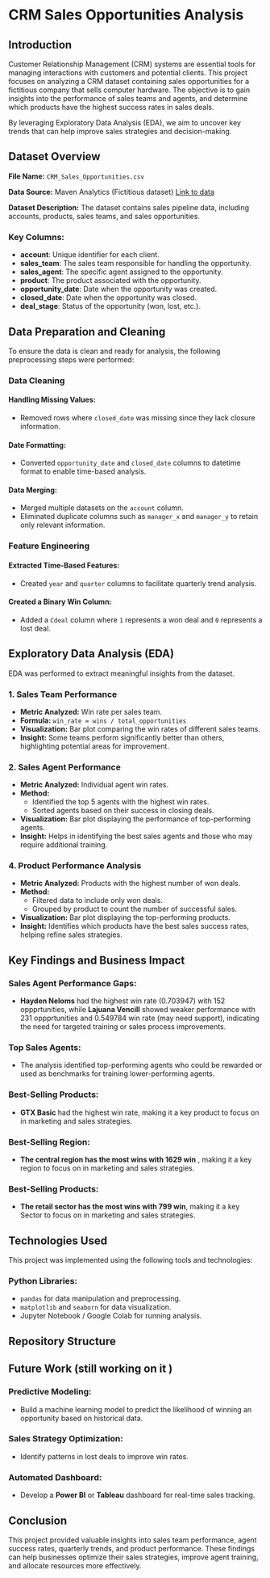 # CRM Sales Opportunities Analysis

## Introduction

Customer Relationship Management (CRM) systems are essential tools for managing interactions with customers and potential clients. This project focuses on analyzing a CRM dataset containing sales opportunities for a fictitious company that sells computer hardware. The objective is to gain insights into the performance of sales teams and agents, and determine which products have the highest success rates in sales deals.

By leveraging Exploratory Data Analysis (EDA), we aim to uncover key trends that can help improve sales strategies and decision-making.

## Dataset Overview

**File Name:** `CRM_Sales_Opportunities.csv`

**Data Source:** Maven Analytics (Fictitious dataset) [Link to data](https://app.mavenanalytics.io/datasets?search=CRM+Sales+Opportunities)


**Dataset Description:** The dataset contains sales pipeline data, including accounts, products, sales teams, and sales opportunities.

### Key Columns:

- **account**: Unique identifier for each client.
- **sales_team**: The sales team responsible for handling the opportunity.
- **sales_agent**: The specific agent assigned to the opportunity.
- **product**: The product associated with the opportunity.
- **opportunity_date**: Date when the opportunity was created.
- **closed_date**: Date when the opportunity was closed.
- **deal_stage**: Status of the opportunity (won, lost, etc.).

## Data Preparation and Cleaning

To ensure the data is clean and ready for analysis, the following preprocessing steps were performed:

### Data Cleaning

#### Handling Missing Values:
- Removed rows where `closed_date` was missing since they lack closure information.

#### Date Formatting:
- Converted `opportunity_date` and `closed_date` columns to datetime format to enable time-based analysis.

#### Data Merging:
- Merged multiple datasets on the `account` column.
- Eliminated duplicate columns such as `manager_x` and `manager_y` to retain only relevant information.

### Feature Engineering

#### Extracted Time-Based Features:
- Created `year` and `quarter` columns to facilitate quarterly trend analysis.

#### Created a Binary Win Column:
- Added a `Cdeal` column where `1` represents a won deal and `0` represents a lost deal.

## Exploratory Data Analysis (EDA)

EDA was performed to extract meaningful insights from the dataset.

### 1. Sales Team Performance

- **Metric Analyzed:** Win rate per sales team.
- **Formula:** `win_rate = wins / total_opportunities`
- **Visualization:** Bar plot comparing the win rates of different sales teams.
- **Insight:** Some teams perform significantly better than others, highlighting potential areas for improvement.

### 2. Sales Agent Performance

- **Metric Analyzed:** Individual agent win rates.
- **Method:**
  - Identified the top 5 agents with the highest win rates.
  - Sorted agents based on their success in closing deals.
- **Visualization:** Bar plot displaying the performance of top-performing agents.
- **Insight:** Helps in identifying the best sales agents and those who may require additional training.

### 4. Product Performance Analysis

- **Metric Analyzed:** Products with the highest number of won deals.
- **Method:**
  - Filtered data to include only won deals.
  - Grouped by product to count the number of successful sales.
- **Visualization:** Bar plot displaying the top-performing products.
- **Insight:** Identifies which products have the best sales success rates, helping refine sales strategies.

## Key Findings and Business Impact

### Sales Agent Performance Gaps:
- **Hayden Neloms** had the highest win rate (0.703947) with 152 oppprtunities, while **Lajuana Vencill** showed weaker performance with 231 oppprtunities and 0.549784 win rate (may need support), indicating the need for targeted training or sales process improvements.

### Top Sales Agents:
- The analysis identified top-performing agents who could be rewarded or used as benchmarks for training lower-performing agents.


### Best-Selling Products:
- **GTX Basic** had the highest win rate, making it a key product to focus on in marketing and sales strategies.

### Best-Selling Region:
- **The central region has the most wins with 1629 win** , making it a key region to focus on in marketing and sales strategies.

### Best-Selling Products:
- **The retail sector has the most wins with 799 win**, making it a key Sector to focus on in marketing and sales strategies.

## Technologies Used

This project was implemented using the following tools and technologies:

### Python Libraries:
- `pandas` for data manipulation and preprocessing.
- `matplotlib` and `seaborn` for data visualization.
- Jupyter Notebook / Google Colab for running analysis.

## Repository Structure

## Future Work (still working on it )

### Predictive Modeling:
- Build a machine learning model to predict the likelihood of winning an opportunity based on historical data.

### Sales Strategy Optimization:
- Identify patterns in lost deals to improve win rates.

### Automated Dashboard:
- Develop a **Power BI** or **Tableau** dashboard for real-time sales tracking.

## Conclusion

This project provided valuable insights into sales team performance, agent success rates, quarterly trends, and product performance. These findings can help businesses optimize their sales strategies, improve agent training, and allocate resources more effectively.
